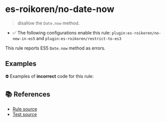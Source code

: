 # es-roikoren/no-date-now
> disallow the `Date.now` method.

- ✅ The following configurations enable this rule: `plugin:es-roikoren/no-new-in-es5` and `plugin:es-roikoren/restrict-to-es3`

This rule reports ES5 `Date.now` method as errors.

## Examples

⛔ Examples of **incorrect** code for this rule:

<eslint-playground type="bad" code="/*eslint es-roikoren/no-date-now: error */
var now = Date.now()
" />

## 📚 References

- [Rule source](https://github.com/roikoren755/eslint-plugin-es/blob/v0.0.1/src/rules/no-date-now.ts)
- [Test source](https://github.com/roikoren755/eslint-plugin-es/blob/v0.0.1/tests/src/rules/no-date-now.ts)
